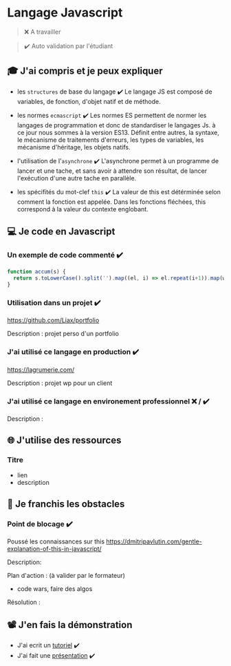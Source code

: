 # Langage Javascript

> ❌ A travailler

> ✔️ Auto validation par l'étudiant

## 🎓 J'ai compris et je peux expliquer

- les `structures` de base du langage ✔️
Le langage JS est composé de variables, de fonction, d'objet natif et de méthode.

- les normes `ecmascript` ✔️
Les normes ES permettent de normer les langages de programmation et donc de standardiser le langages Js. à ce jour nous sommes à la version ES13. Définit entre autres, la syntaxe, le mécanisme de traitements d'erreurs, les types de variables, les mécanisme d'héritage, les objets natifs. 

- l'utilisation de l'`asynchrone` ✔️
L'asynchrone permet à un programme de lancer et une tache, et sans avoir à attendre son résultat, de lancer l'exécution d'une autre tache en parallèle.

- les spécifités du mot-clef `this` ✔️
La valeur de this est détérminée selon comment la fonction est appelée. Dans les fonctions fléchées, this correspond à la valeur du contexte englobant.


## 💻 Je code en Javascript

### Un exemple de code commenté  ✔️

```javascript
function accum(s) {
  return s.toLowerCase().split('').map((el, i) => el.repeat(i+1)).map(word => word[0].toUpperCase() + word.slice(1)).join('-')
}
```

### Utilisation dans un projet ✔️
https://github.com/Liax/portfolio

Description : projet perso d'un portfolio


### J'ai utilisé ce langage en production ✔️
https://lagrumerie.com/

Description : projet wp pour un client

### J'ai utilisé ce langage en environement professionnel ❌ / ✔️

Description :

## 🌐 J'utilise des ressources

### Titre

- lien
- description

## 🚧 Je franchis les obstacles

### Point de blocage ✔️
Poussé les connaissances sur this
https://dmitripavlutin.com/gentle-explanation-of-this-in-javascript/

Description:

Plan d'action : (à valider par le formateur)
- code wars, faire des algos


Résolution :

## 📽️ J'en fais la démonstration

- J'ai ecrit un [tutoriel](...)  ✔️
- J'ai fait une [présentation](...) ✔️

